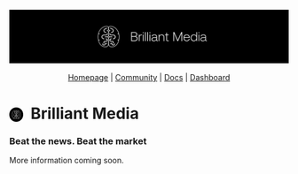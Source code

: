 <div align="center">

![Hero](https://github.com/Brilliant-Media/.github/blob/2104844a60a847ed462618a8d563ef2accfec7fe/Group%2033.jpg)


[Homepage](https://brilliantmedia.ai) | [Community](https://) | [Docs](https://docs.) | [Dashboard](https://)

</div>

# <span><img style='vertical-align:middle; display:inline;' src="https://github.com/Brilliant-Media/.github/blob/2104844a60a847ed462618a8d563ef2accfec7fe/Group%2035.png"  width="5%" height="5%">&nbsp; Brilliant Media</span>

### Beat the news. Beat the market

More information coming soon.

